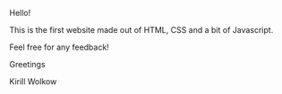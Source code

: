 Hello!

This is the first website made out of HTML, CSS and a bit of Javascript.

Feel free for any feedback!

Greetings

Kirill Wolkow